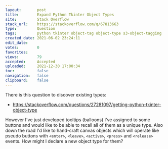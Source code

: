 ```yaml
---
layout:       post
title:        Expand Python Tkinter Object Types
site:         Stack Overflow
stack_url:    https://stackoverflow.com/q/67813663
type:         Question
tags:         python tkinter object-tag object-type s3-object-tagging
created_date: 2021-06-02 23:24:11
edit_date:    
votes:        0
favorites:    
views:        79
accepted:     Accepted
uploaded:     2021-12-30 17:00:34
toc:          false
navigation:   false
clipboard:    false
---
```


There is this question to discover existing types:

- https://stackoverflow.com/questions/27281097/getting-python-tkinter-object-type

However I've just developed tooltips (balloons) I've assigned to some buttons and would like to be able to recall all of them as a unique type. Also down the road I'd like to hand-craft canvas objects which will operate like pseudo buttons with `<enter>`, `<leave>`, `<active>`, `<press>` and `<release>` events. How might I declare a new object type for them?
